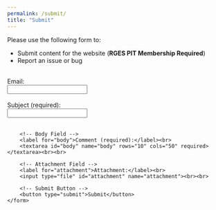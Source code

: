 ```yaml
---
permalink: /submit/
title: "Submit"
---
```


Please use the following form to:

* Submit content for the website (**RGES PIT Membership Required**)
* Report an issue or bug
&nbsp;  
&nbsp;  

<head>
    <meta charset="UTF-8">
    <meta name="viewport" content="width=device-width, initial-scale=1.0">
</head>
<body>
    <form action="https://formspree.io/f/mgvvroeg" method="POST">
        <!-- Email Field -->
        <label for="subject">Email:</label><br>
        <input type="text" id="email" name="email"><br><br>
        <!-- Subject Field -->
        <label for="subject">Subject (required):</label><br>
        <input type="text" id="subject" name="subject" required><br><br>
        
        <!-- Body Field -->
        <label for="body">Comment (required):</label><br>
        <textarea id="body" name="body" rows="10" cols="50" required></textarea><br><br>
        
        <!-- Attachment Field -->
        <label for="attachment">Attachment:</label><br>
        <input type="file" id="attachment" name="attachment"><br><br>
        
        <!-- Submit Button -->
        <button type="submit">Submit</button>
    </form>
</body>


